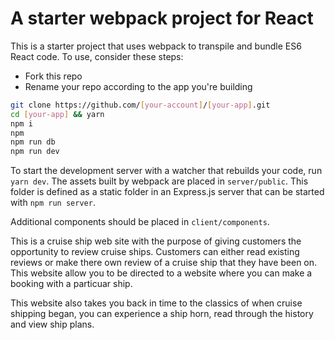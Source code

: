 # A starter webpack project for React

This is a starter project that uses webpack to transpile and bundle ES6 React code. To use, consider these steps:

* Fork this repo
* Rename your repo according to the app you're building

```sh
git clone https://github.com/[your-account]/[your-app].git
cd [your-app] && yarn
npm i
npm 
npm run db
npm run dev
```

To start the development server with a watcher that rebuilds your code, run `yarn dev`. The assets built by webpack are placed in `server/public`. This folder is defined as a static folder in an Express.js server that can be started with `npm run server`.

Additional components should be placed in `client/components`.


This is a cruise ship web site with the purpose of giving customers the opportunity to review cruise ships. 
Customers can either read existing reviews or make there own review of a cruise ship that they have been on.
This website allow you to be directed to a website where you can make a booking with a particuar ship.

This website also takes you back in time to the classics of when cruise shipping began, you can experience a ship horn, read through the history and view ship plans.

